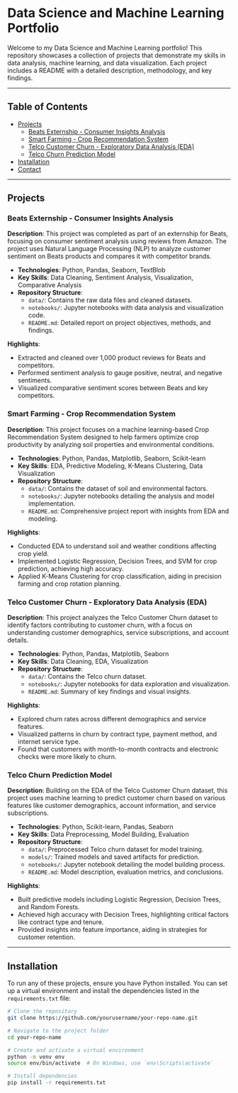 # Data Science and Machine Learning Portfolio

Welcome to my Data Science and Machine Learning portfolio! This repository showcases a collection of projects that demonstrate my skills in data analysis, machine learning, and data visualization. Each project includes a README with a detailed description, methodology, and key findings.

---

## Table of Contents
- [Projects](#projects)
  - [Beats Externship - Consumer Insights Analysis](#beats-externship---consumer-insights-analysis)
  - [Smart Farming - Crop Recommendation System](#smart-farming---crop-recommendation-system)
  - [Telco Customer Churn - Exploratory Data Analysis (EDA)](#telco-customer-churn---exploratory-data-analysis-eda)
  - [Telco Churn Prediction Model](#telco-churn-prediction-model)
- [Installation](#installation)
- [Contact](#contact)

---

## Projects

### Beats Externship - Consumer Insights Analysis
**Description**: This project was completed as part of an externship for Beats, focusing on consumer sentiment analysis using reviews from Amazon. The project uses Natural Language Processing (NLP) to analyze customer sentiment on Beats products and compares it with competitor brands.

- **Technologies**: Python, Pandas, Seaborn, TextBlob
- **Key Skills**: Data Cleaning, Sentiment Analysis, Visualization, Comparative Analysis
- **Repository Structure**:
  - `data/`: Contains the raw data files and cleaned datasets.
  - `notebooks/`: Jupyter notebooks with data analysis and visualization code.
  - `README.md`: Detailed report on project objectives, methods, and findings.

**Highlights**:
- Extracted and cleaned over 1,000 product reviews for Beats and competitors.
- Performed sentiment analysis to gauge positive, neutral, and negative sentiments.
- Visualized comparative sentiment scores between Beats and key competitors.

### Smart Farming - Crop Recommendation System
**Description**: This project focuses on a machine learning-based Crop Recommendation System designed to help farmers optimize crop productivity by analyzing soil properties and environmental conditions.

- **Technologies**: Python, Pandas, Matplotlib, Seaborn, Scikit-learn
- **Key Skills**: EDA, Predictive Modeling, K-Means Clustering, Data Visualization
- **Repository Structure**:
  - `data/`: Contains the dataset of soil and environmental factors.
  - `notebooks/`: Jupyter notebooks detailing the analysis and model implementation.
  - `README.md`: Comprehensive project report with insights from EDA and modeling.

**Highlights**:
- Conducted EDA to understand soil and weather conditions affecting crop yield.
- Implemented Logistic Regression, Decision Trees, and SVM for crop prediction, achieving high accuracy.
- Applied K-Means Clustering for crop classification, aiding in precision farming and crop rotation planning.

### Telco Customer Churn - Exploratory Data Analysis (EDA)
**Description**: This project analyzes the Telco Customer Churn dataset to identify factors contributing to customer churn, with a focus on understanding customer demographics, service subscriptions, and account details.

- **Technologies**: Python, Pandas, Matplotlib, Seaborn
- **Key Skills**: Data Cleaning, EDA, Visualization
- **Repository Structure**:
  - `data/`: Contains the Telco churn dataset.
  - `notebooks/`: Jupyter notebooks for data exploration and visualization.
  - `README.md`: Summary of key findings and visual insights.

**Highlights**:
- Explored churn rates across different demographics and service features.
- Visualized patterns in churn by contract type, payment method, and internet service type.
- Found that customers with month-to-month contracts and electronic checks were more likely to churn.

### Telco Churn Prediction Model
**Description**: Building on the EDA of the Telco Customer Churn dataset, this project uses machine learning to predict customer churn based on various features like customer demographics, account information, and service subscriptions.

- **Technologies**: Python, Scikit-learn, Pandas, Seaborn
- **Key Skills**: Data Preprocessing, Model Building, Evaluation
- **Repository Structure**:
  - `data/`: Preprocessed Telco churn dataset for model training.
  - `models/`: Trained models and saved artifacts for prediction.
  - `notebooks/`: Jupyter notebook detailing the model building process.
  - `README.md`: Model description, evaluation metrics, and conclusions.

**Highlights**:
- Built predictive models including Logistic Regression, Decision Trees, and Random Forests.
- Achieved high accuracy with Decision Trees, highlighting critical factors like contract type and tenure.
- Provided insights into feature importance, aiding in strategies for customer retention.

---

## Installation

To run any of these projects, ensure you have Python installed. You can set up a virtual environment and install the dependencies listed in the `requirements.txt` file:

```bash
# Clone the repository
git clone https://github.com/yourusername/your-repo-name.git

# Navigate to the project folder
cd your-repo-name

# Create and activate a virtual environment
python -m venv env
source env/bin/activate  # On Windows, use `env\Scripts\activate`

# Install dependencies
pip install -r requirements.txt
